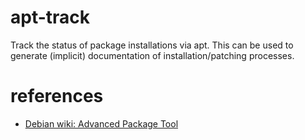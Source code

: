 # apt-track
Track the status of package installations via apt. This can be used to generate (implicit) documentation of installation/patching processes.

# references
* [Debian wiki: Advanced Package Tool](https://wiki.debian.org/Apt)
